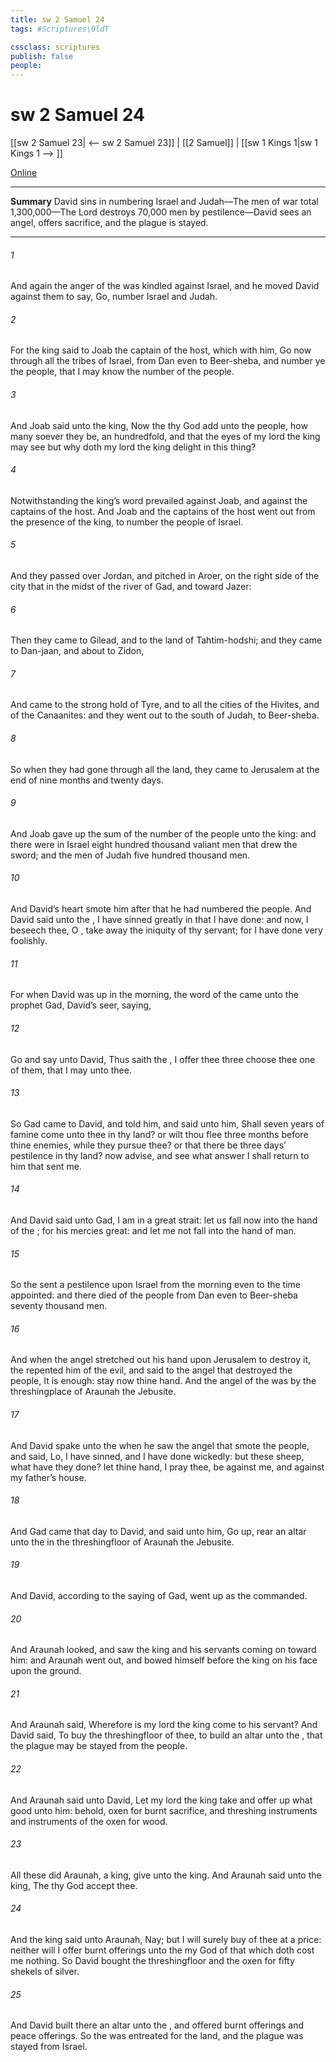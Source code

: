 ```yaml
---
title: sw 2 Samuel 24
tags: #Scriptures\OldT

cssclass: scriptures
publish: false
people:
---
```


# sw 2 Samuel 24
[[sw 2 Samuel 23| <-- sw 2 Samuel 23]] | [[2 Samuel]] | [[sw 1 Kings 1|sw 1 Kings 1 --> ]]

[Online](https://churchofjesuschrist.org/study/scriptures/ot/2-sam/24?lang=eng)

---
__Summary__
David sins in numbering Israel and Judah—The men of war total 1,300,000—The Lord destroys 70,000 men by pestilence—David sees an angel, offers sacrifice, and the plague is stayed.

---
###### 1 
And again the anger of the  was kindled against Israel, and he moved David against them to say, Go, number Israel and Judah.

###### 2 
For the king said to Joab the captain of the host, which  with him, Go now through all the tribes of Israel, from Dan even to Beer-sheba, and number ye the people, that I may know the number of the people.

###### 3 
And Joab said unto the king, Now the  thy God add unto the people, how many soever they be, an hundredfold, and that the eyes of my lord the king may see  but why doth my lord the king delight in this thing?

###### 4 
Notwithstanding the king’s word prevailed against Joab, and against the captains of the host. And Joab and the captains of the host went out from the presence of the king, to number the people of Israel.

###### 5 
And they passed over Jordan, and pitched in Aroer, on the right side of the city that  in the midst of the river of Gad, and toward Jazer:

###### 6 
Then they came to Gilead, and to the land of Tahtim-hodshi; and they came to Dan-jaan, and about to Zidon,

###### 7 
And came to the strong hold of Tyre, and to all the cities of the Hivites, and of the Canaanites: and they went out to the south of Judah,  to Beer-sheba.

###### 8 
So when they had gone through all the land, they came to Jerusalem at the end of nine months and twenty days.

###### 9 
And Joab gave up the sum of the number of the people unto the king: and there were in Israel eight hundred thousand valiant men that drew the sword; and the men of Judah  five hundred thousand men.

###### 10 
And David’s heart smote him after that he had numbered the people. And David said unto the , I have sinned greatly in that I have done: and now, I beseech thee, O , take away the iniquity of thy servant; for I have done very foolishly.

###### 11 
For when David was up in the morning, the word of the  came unto the prophet Gad, David’s seer, saying,

###### 12 
Go and say unto David, Thus saith the , I offer thee three  choose thee one of them, that I may  unto thee.

###### 13 
So Gad came to David, and told him, and said unto him, Shall seven years of famine come unto thee in thy land? or wilt thou flee three months before thine enemies, while they pursue thee? or that there be three days’ pestilence in thy land? now advise, and see what answer I shall return to him that sent me.

###### 14 
And David said unto Gad, I am in a great strait: let us fall now into the hand of the ; for his mercies  great: and let me not fall into the hand of man.

###### 15 
So the  sent a pestilence upon Israel from the morning even to the time appointed: and there died of the people from Dan even to Beer-sheba seventy thousand men.

###### 16 
And when the angel stretched out his hand upon Jerusalem to destroy it, the  repented him of the evil, and said to the angel that destroyed the people, It is enough: stay now thine hand. And the angel of the  was by the threshingplace of Araunah the Jebusite.

###### 17 
And David spake unto the  when he saw the angel that smote the people, and said, Lo, I have sinned, and I have done wickedly: but these sheep, what have they done? let thine hand, I pray thee, be against me, and against my father’s house.

###### 18 
And Gad came that day to David, and said unto him, Go up, rear an altar unto the  in the threshingfloor of Araunah the Jebusite.

###### 19 
And David, according to the saying of Gad, went up as the  commanded.

###### 20 
And Araunah looked, and saw the king and his servants coming on toward him: and Araunah went out, and bowed himself before the king on his face upon the ground.

###### 21 
And Araunah said, Wherefore is my lord the king come to his servant? And David said, To buy the threshingfloor of thee, to build an altar unto the , that the plague may be stayed from the people.

###### 22 
And Araunah said unto David, Let my lord the king take and offer up what  good unto him: behold,  oxen for burnt sacrifice, and threshing instruments and  instruments of the oxen for wood.

###### 23 
All these  did Araunah,  a king, give unto the king. And Araunah said unto the king, The  thy God accept thee.

###### 24 
And the king said unto Araunah, Nay; but I will surely buy  of thee at a price: neither will I offer burnt offerings unto the  my God of that which doth cost me nothing. So David bought the threshingfloor and the oxen for fifty shekels of silver.

###### 25 
And David built there an altar unto the , and offered burnt offerings and peace offerings. So the  was entreated for the land, and the plague was stayed from Israel.


